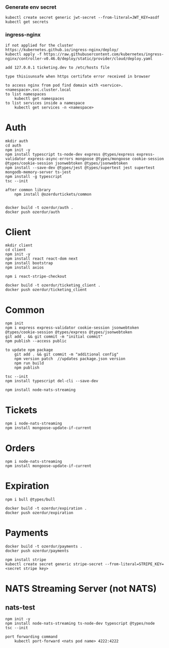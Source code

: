### Generate env secret

    kubectl create secret generic jwt-secret --from-literal=JWT_KEY=asdf
    kubectl get secrets

### ingress-nginx

    if not applied for the cluster
    https://kubernetes.github.io/ingress-nginx/deploy/
    kubectl apply -f https://raw.githubusercontent.com/kubernetes/ingress-nginx/controller-v0.46.0/deploy/static/provider/cloud/deploy.yaml

    add 127.0.0.1 ticketing.dev to /etc/hosts file

    type thisisunsafe when https certifate error received in browser

    to access nginx from pod find domain with <service>.<namespace>.svc.cluster.local
    to list namespaces
        kubectl get namespaces
    to list services inside a namespace
        kubectl get services -n <namespace>

# Auth

    mkdir auth
    cd auth
    npm init -y
    npm install typescript ts-node-dev express @types/express express-validator express-async-errors mongoose @types/mongoose cookie-session @types/cookie-session jsonwebtoken @types/jsonwebtoken
    npm install --save-dev @types/jest @types/supertest jest supertest mongodb-memory-server ts-jest
    npm install -g typescript
    tsc --init

    after common library
        npm install @ozerdurtickets/common


    docker build -t ozerdur/auth .
    docker push ozerdur/auth

# Client

    mkdir client
    cd client
    npm init -y
    npm install react react-dom next
    npm install bootstrap
    npm install axios

    npm i react-stripe-checkout

    docker build -t ozerdur/ticketing_client .
    docker push ozerdur/ticketing_client

# Common

    npm init
    npm i express express-validator cookie-session jsonwebtoken @types/cookie-session @types/express @types/jsonwebtoken
    git add . && git commit -m "initial commit"
    npm publish --access public

    to update npm package
        git add . && git commit -m "additional config"
        npm version patch  //updates package.json version
        npm run build
        npm publish

    tsc --init
    npm install typescript del-cli --save-dev

    npm install node-nats-streaming

# Tickets

    npm i node-nats-streaming
    npm install mongoose-update-if-current

# Orders

    npm i node-nats-streaming
    npm install mongoose-update-if-current

# Expiration

    npm i bull @types/bull

    docker build -t ozerdur/expiration .
    docker push ozerdur/expiration

# Payments

    docker build -t ozerdur/payments .
    docker push ozerdur/payments

    npm install stripe
    kubectl create secret generic stripe-secret --from-literal=STRIPE_KEY=<secret stripe key>

# NATS Streaming Server (not NATS)

## nats-test

    npm init -y
    npm install node-nats-streaming ts-node-dev typescript @types/node
    tsc --init

    port forwarding command
        kubectl port-forward <nats pod name> 4222:4222
